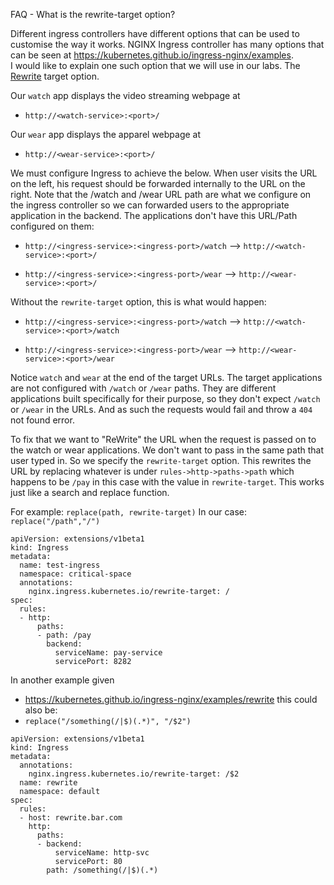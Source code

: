 FAQ - What is the rewrite-target option?

Different ingress controllers have different options that can be used to customise the way it works. NGINX Ingress controller has many options that can be seen at https://kubernetes.github.io/ingress-nginx/examples. I would like to
explain one such option that we will use in our labs. The
<a href="https://kubernetes.github.io/ingress-nginx/examples/rewrite/"
target="_blank" rel="noopener noreferrer">Rewrite</a> target option.

Our `watch` app displays the video streaming webpage at
- `http://<watch-service>:<port>/`

Our `wear` app displays the apparel webpage at
- `http://<wear-service>:<port>/`

We must configure Ingress to achieve the below. When user visits the URL
on the left, his request should be forwarded internally to the URL on
the right. Note that the /watch and /wear URL path are what we configure
on the ingress controller so we can forwarded users to the appropriate
application in the backend. The applications don't have this URL/Path
configured on them:

- `http://<ingress-service>:<ingress-port>/watch` -->
`http://<watch-service>:<port>/`

- `http://<ingress-service>:<ingress-port>/wear` -->
`http://<wear-service>:<port>/`

Without the `rewrite-target` option, this is what would happen:

- `http://<ingress-service>:<ingress-port>/watch` -->
`http://<watch-service>:<port>/watch`

- `http://<ingress-service>:<ingress-port>/wear` -->
`http://<wear-service>:<port>/wear`

Notice `watch` and `wear` at the end of the target URLs. The target
applications are not configured with `/watch` or `/wear` paths. They are
different applications built specifically for their purpose, so they
don't expect `/watch` or `/wear` in the URLs. And as such the requests
would fail and throw a `404` not found error.

To fix that we want to "ReWrite" the URL when the request is passed on
to the watch or wear applications. We don't want to pass in the same
path that user typed in. So we specify the `rewrite-target` option. This
rewrites the URL by replacing whatever is under
`rules->http->paths->path` which happens to be `/pay` in this case with
the value in `rewrite-target`. This works just like a search and replace
function.

For example: `replace(path, rewrite-target)`
In our case: `replace("/path","/")`

```
apiVersion: extensions/v1beta1
kind: Ingress
metadata:
  name: test-ingress
  namespace: critical-space
  annotations:
    nginx.ingress.kubernetes.io/rewrite-target: /
spec:
  rules:
  - http:
      paths:
      - path: /pay
        backend:
          serviceName: pay-service
          servicePort: 8282
```

In another example given
- https://kubernetes.github.io/ingress-nginx/examples/rewrite 
this could also be:
- `replace("/something(/|$)(.*)", "/$2")`

```
apiVersion: extensions/v1beta1
kind: Ingress
metadata:
  annotations:
    nginx.ingress.kubernetes.io/rewrite-target: /$2
  name: rewrite
  namespace: default
spec:
  rules:
  - host: rewrite.bar.com
    http:
      paths:
      - backend:
          serviceName: http-svc
          servicePort: 80
        path: /something(/|$)(.*)

```